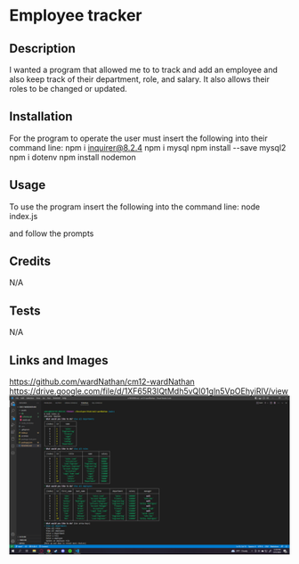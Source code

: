 # Employee tracker

## Description

I wanted a program that allowed me to to track and add an employee and also keep track of their department, role, and salary. It also allows their roles to be changed or updated.

## Installation

For the program to operate the user must insert the following into their command line:
npm i inquirer@8.2.4
npm i mysql
npm install --save mysql2
npm i dotenv
npm install nodemon

## Usage

To use the program insert the following into the command line:
node index.js

and follow the prompts

## Credits

N/A

## Tests

N/A

## Links and Images

https://github.com/wardNathan/cm12-wardNathan
https://drive.google.com/file/d/1XF65R3IQtMdh5vQI01gln5VpOEhyiRIV/view
![alt text](./assets/2023-03-31.png)